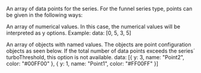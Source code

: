 An array of data points for the series. For the funnel series type,
points can be given in the following ways:

An array of numerical values. In this case, the numerical values
will be interpreted as y options. Example:
data: [0, 5, 3, 5]


An array of objects with named values. The objects are point
configuration objects as seen below. If the total number of data
points exceeds the series´ turboThreshold,
this option is not available.
data: [{
    y: 3,
    name: &quot;Point2&quot;,
    color: &quot;#00FF00&quot;
}, {
    y: 1,
    name: &quot;Point1&quot;,
    color: &quot;#FF00FF&quot;
}]